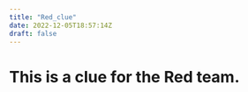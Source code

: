 ```yaml
---
title: "Red_clue"
date: 2022-12-05T18:57:14Z
draft: false
---
```


# This is a clue for the Red team.